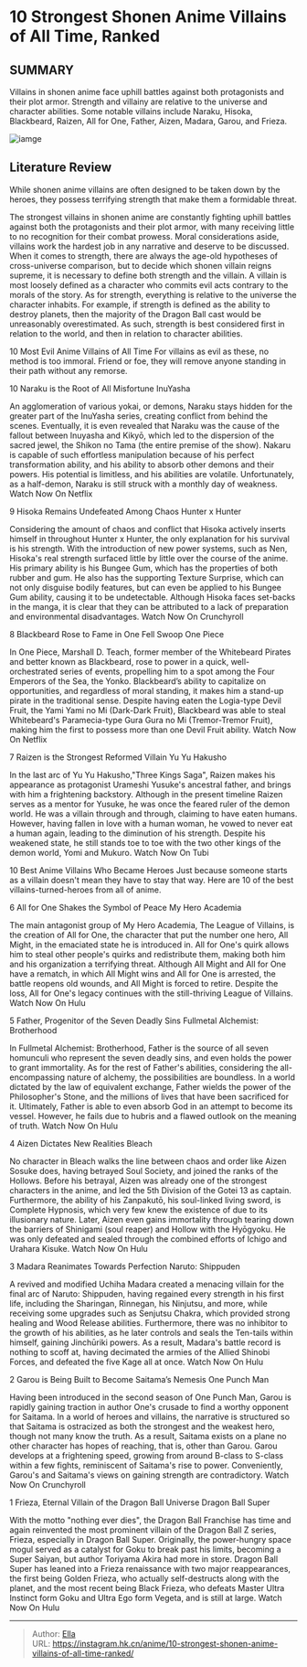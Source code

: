 # 10 Strongest Shonen Anime Villains of All Time, Ranked


## SUMMARY 


 Villains in shonen anime face uphill battles against both protagonists and their plot armor. 
 Strength and villainy are relative to the universe and character abilities. 
 Some notable villains include Naraku, Hisoka, Blackbeard, Raizen, All for One, Father, Aizen, Madara, Garou, and Frieza. 

![iamge](https://static1.srcdn.com/wordpress/wp-content/uploads/2023/12/anime-villains.jpg)

## Literature Review

While shonen anime villains are often designed to be taken down by the heroes, they possess terrifying strength that make them a formidable threat.




The strongest villains in shonen anime are constantly fighting uphill battles against both the protagonists and their plot armor, with many receiving little to no recognition for their combat prowess. Moral considerations aside, villains work the hardest job in any narrative and deserve to be discussed.
When it comes to strength, there are always the age-old hypotheses of cross-universe comparison, but to decide which shonen villain reigns supreme, it is necessary to define both strength and the villain. A villain is most loosely defined as a character who commits evil acts contrary to the morals of the story. As for strength, everything is relative to the universe the character inhabits. For example, if strength is defined as the ability to destroy planets, then the majority of the Dragon Ball cast would be unreasonably overestimated. As such, strength is best considered first in relation to the world, and then in relation to character abilities.
            
 
 10 Most Evil Anime Villains of All Time 
For villains as evil as these, no method is too immoral. Friend or foe, they will remove anyone standing in their path without any remorse.












 








 10  Naraku is the Root of All Misfortune 
InuYasha
        

An agglomeration of various yokai, or demons, Naraku stays hidden for the greater part of the InuYasha series, creating conflict from behind the scenes. Eventually, it is even revealed that Naraku was the cause of the fallout between Inuyasha and Kikyō, which led to the dispersion of the sacred jewel, the Shikon no Tama (the entire premise of the show).
Nakaru is capable of such effortless manipulation because of his perfect transformation ability, and his ability to absorb other demons and their powers. His potential is limitless, and his abilities are volatile. Unfortunately, as a half-demon, Naraku is still struck with a monthly day of weakness.
Watch Now On Netflix





 9  Hisoka Remains Undefeated Among Chaos 
Hunter x Hunter
        

Considering the amount of chaos and conflict that Hisoka actively inserts himself in throughout Hunter x Hunter, the only explanation for his survival is his strength. With the introduction of new power systems, such as Nen, Hisoka&#39;s real strength surfaced little by little over the course of the anime.
His primary ability is his Bungee Gum, which has the properties of both rubber and gum. He also has the supporting Texture Surprise, which can not only disguise bodily features, but can even be applied to his Bungee Gum ability, causing it to be undetectable. Although Hisoka faces set-backs in the manga, it is clear that they can be attributed to a lack of preparation and environmental disadvantages.
Watch Now On Crunchyroll





 8  Blackbeard Rose to Fame in One Fell Swoop 
One Piece
        

In One Piece, Marshall D. Teach, former member of the Whitebeard Pirates and better known as Blackbeard, rose to power in a quick, well-orchestrated series of events, propelling him to a spot among the Four Emperors of the Sea, the Yonko. Blackbeard’s ability to capitalize on opportunities, and regardless of moral standing, it makes him a stand-up pirate in the traditional sense.
Despite having eaten the Logia-type Devil Fruit, the Yami Yami no Mi (Dark-Dark Fruit), Blackbeard was able to steal Whitebeard&#39;s Paramecia-type Gura Gura no Mi (Tremor-Tremor Fruit), making him the first to possess more than one Devil Fruit ability.
Watch Now On Netflix





 7  Raizen is the Strongest Reformed Villain 
Yu Yu Hakusho
        

In the last arc of Yu Yu Hakusho,&#34;Three Kings Saga&#34;, Raizen makes his appearance as protagonist Urameshi Yusuke&#39;s ancestral father, and brings with him a frightening backstory. Although in the present timeline Raizen serves as a mentor for Yusuke, he was once the feared ruler of the demon world. He was a villain through and through, claiming to have eaten humans.
However, having fallen in love with a human woman, he vowed to never eat a human again, leading to the diminution of his strength. Despite his weakened state, he still stands toe to toe with the two other kings of the demon world, Yomi and Mukuro.
Watch Now On Tubi
            
 
 10 Best Anime Villains Who Became Heroes 
Just because someone starts as a villain doesn&#39;t mean they have to stay that way. Here are 10 of the best villains-turned-heroes from all of anime.








 6  All for One Shakes the Symbol of Peace 
My Hero Academia
        

The main antagonist group of My Hero Academia, The League of Villains, is the creation of All for One, the character that put the number one hero, All Might, in the emaciated state he is introduced in. All for One&#39;s quirk allows him to steal other people&#39;s quirks and redistribute them, making both him and his organization a terrifying threat.
Although All Might and All for One have a rematch, in which All Might wins and All for One is arrested, the battle reopens old wounds, and All Might is forced to retire. Despite the loss, All for One&#39;s legacy continues with the still-thriving League of Villains.
Watch Now On Hulu





 5  Father, Progenitor of the Seven Deadly Sins 
Fullmetal Alchemist: Brotherhood
        

In Fullmetal Alchemist: Brotherhood, Father is the source of all seven homunculi who represent the seven deadly sins, and even holds the power to grant immortality. As for the rest of Father&#39;s abilities, considering the all-encompassing nature of alchemy, the possibilities are boundless. In a world dictated by the law of equivalent exchange, Father wields the power of the Philosopher&#39;s Stone, and the millions of lives that have been sacrificed for it.
Ultimately, Father is able to even absorb God in an attempt to become its vessel. However, he fails due to hubris and a flawed outlook on the meaning of truth.
Watch Now On Hulu





 4  Aizen Dictates New Realities 
Bleach
        

No character in Bleach walks the line between chaos and order like Aizen Sosuke does, having betrayed Soul Society, and joined the ranks of the Hollows. Before his betrayal, Aizen was already one of the strongest characters in the anime, and led the 5th Division of the Gotei 13 as captain.
Furthermore, the ability of his Zanpakutō, his soul-linked living sword, is Complete Hypnosis, which very few knew the existence of due to its illusionary nature. Later, Aizen even gains immortality through tearing down the barriers of Shinigami (soul reaper) and Hollow with the Hyōgyoku. He was only defeated and sealed through the combined efforts of Ichigo and Urahara Kisuke.
Watch Now On Hulu





 3  Madara Reanimates Towards Perfection 
Naruto: Shippuden


 







A revived and modified Uchiha Madara created a menacing villain for the final arc of Naruto: Shippuden, having regained every strength in his first life, including the Sharingan, Rinnegan, his Ninjutsu, and more, while receiving some upgrades such as Senjutsu Chakra, which provided strong healing and Wood Release abilities. Furthermore, there was no inhibitor to the growth of his abilities, as he later controls and seals the Ten-tails within himself, gaining Jinchūriki powers.
As a result, Madara&#39;s battle record is nothing to scoff at, having decimated the armies of the Allied Shinobi Forces, and defeated the five Kage all at once. 
Watch Now On Hulu





 2  Garou is Being Built to Become Saitama’s Nemesis 
One Punch Man


 







Having been introduced in the second season of One Punch Man, Garou is rapidly gaining traction in author One&#39;s crusade to find a worthy opponent for Saitama. In a world of heroes and villains, the narrative is structured so that Saitama is ostracized as both the strongest and the weakest hero, though not many know the truth. As a result, Saitama exists on a plane no other character has hopes of reaching, that is, other than Garou.
Garou develops at a frightening speed, growing from around B-class to S-class within a few fights, reminiscent of Saitama&#39;s rise to power. Conveniently, Garou&#39;s and Saitama&#39;s views on gaining strength are contradictory. 
Watch Now On Crunchyroll





 1  Frieza, Eternal Villain of the Dragon Ball Universe 
Dragon Ball Super


 







With the motto &#34;nothing ever dies&#34;, the Dragon Ball Franchise has time and again reinvented the most prominent villain of the Dragon Ball Z series, Frieza, especially in Dragon Ball Super. Originally, the power-hungry space mogul served as a catalyst for Goku to break past his limits, becoming a Super Saiyan, but author Toriyama Akira had more in store.
Dragon Ball Super has leaned into a Frieza renaissance with two major reappearances, the first being Golden Frieza, who actually self-destructs along with the planet, and the most recent being Black Frieza, who defeats Master Ultra Instinct form Goku and Ultra Ego form Vegeta, and is still at large. 
Watch Now On Hulu

---

> Author: [Ella](https://instagram.hk.cn/)  
> URL: https://instagram.hk.cn/anime/10-strongest-shonen-anime-villains-of-all-time-ranked/  

